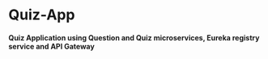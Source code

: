 # Quiz-App
#### Quiz Application using Question and Quiz microservices, Eureka registry service and API Gateway
